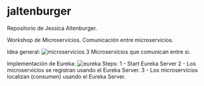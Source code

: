 # jaltenburger
Repositorio de Jessica Altenburger.

Workshop de Microservicios. Comunicación entre microservicios.

Idea general:
![microservicios](https://user-images.githubusercontent.com/56481676/117158520-de862e00-ad95-11eb-8c2e-2d3a98a13ddb.png)
3 Microservicios que comunican entre si.

Implementación de Eureka:
![eureka](https://user-images.githubusercontent.com/56481676/117158605-f1006780-ad95-11eb-9d51-8cda6792726b.png)
Steps:
1 - Start Eureka Server
2 - Los microservicios se registran usando el Eureka Server.
3 - Los microservicios localizan (consumen) usando el Eureka Server.
